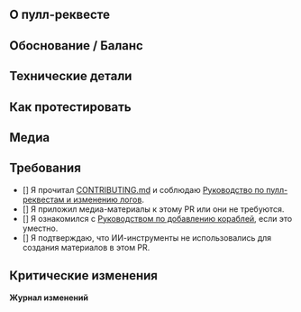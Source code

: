 <!-- Руководство: https://docs.spacestation14.io/ru/getting-started/pr-guideline -->
<!-- Сообщения со стрелочками это комментарии, их не будет видно -->

## О пулл-реквесте
<!-- Что вы изменили? -->
<!-- Если это изменение кода, кратко опишите как работает ваш новый код. Это упростит проверку. -->

## Обоснование / Баланс
<!-- Обсудите как это повлияет на игровой баланс или объясните причину изменения. Приведите ссылки на обсуждения или issues. -->

## Технические детали
<!-- Краткое описание изменений в коде для удобства проверки. -->

## Как протестировать
<!-- Опишите процедуру тестирования этой функции с ожидаемым результатом/поведением. -->

## Медиа
<!-- Приложите скриншоты/видео, если PR вносит изменения в игру (одежда, предметы, фичи и т.д.). 
Мелкие правки/рефакторинг не требуют. Медиа могут быть использованы в отчетах о разработке SS14 с указанием авторства. -->

## Требования
<!-- Подтвердите следующее, поставив X в квадратных скобках [X]: -->
- [] Я прочитал [CONTRIBUTING.md](https://github.com/HacksLua/sector-frontier/blob/master/CONTRIBUTING.md) и соблюдаю [Руководство по пулл-реквестам и изменению логов](https://docs.spacestation14.com/ru/general-development/codebase-info/pull-request-guidelines.html).
- [] Я приложил медиа-материалы к этому PR или они не требуются.
- [] Я ознакомился с [Руководством по добавлению кораблей](https://frontierstation.wiki.gg/wiki/Ship_Submission_Guidelines), если это уместно.
- [] Я подтверждаю, что ИИ-инструменты не использовались для создания материалов в этом PR.
<!-- Имейте в виду, что несоблюдение этих требований может привести к закрытию PR по усмотрению мейнтейнера -->

## Критические изменения
<!-- Перечислите любые критические изменения, включая изменения пространств имен, публичных классов/методов/полей, переименование прототипов; и предоставьте инструкции по их исправлению. -->

**Журнал изменений**
<!-- Добавьте запись в журнал изменений, чтобы игроки знали о новых функциях или изменениях, которые могут повлиять на геймплей.
Убедитесь, что прочитали руководство и удалите этот шаблон из комментария, чтобы он отобразился.
Запись должна содержать символ :cl:, чтобы бот распознал изменения и добавил их в игровой журнал изменений. -->

<!--
:cl:
- add: Добавлено веселье!
- remove: Удалено веселье!
- tweak: Изменено веселье!
- fix: Исправлено веселье!
-->
